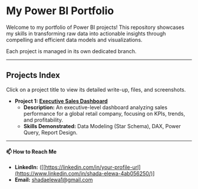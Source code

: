 # My Power BI Portfolio

Welcome to my portfolio of Power BI projects! This repository showcases my skills in transforming raw data into actionable insights through compelling and efficient data models and visualizations.

Each project is managed in its own dedicated branch.

---

## Projects Index

Click on a project title to view its detailed write-up, files, and screenshots.

*   **Project 1: [Executive Sales Dashboard](./tree/sales-dashboard)**
    *   **Description:** An executive-level dashboard analyzing sales performance for a global retail company, focusing on KPIs, trends, and profitability.
    *   **Skills Demonstrated:** Data Modeling (Star Schema), DAX, Power Query, Report Design.



---

#### 📫 How to Reach Me

*   **LinkedIn:** ([[https://linkedin.com/in/your-profile-url](https://www.linkedin.com/in/shada-elewa-4ab056250/)]
*   **Email:**  [shadaelewa1@gmail.com](mailto:shadaelewa1@gmail.com)
